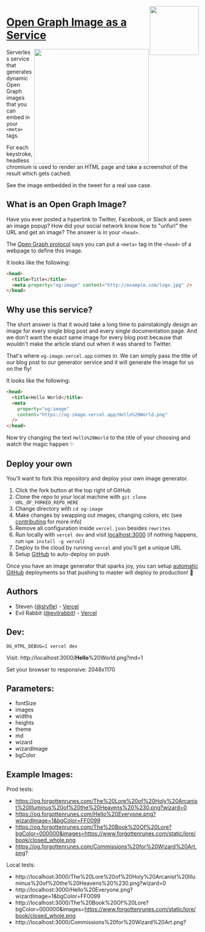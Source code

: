 <a href="https://vercel.com/new/project?template=vercel/og-image"><img width="128" src="https://vercel.com/button" align="right"></a>

# [Open Graph Image as a Service](https://og-image.vercel.app)

<a href="https://twitter.com/vercel">
    <img align="right" src="https://og-image.vercel.app/tweet.png" height="300" />
</a>

Serverless service that generates dynamic Open Graph images that you can embed in your `<meta>` tags.

For each keystroke, headless chromium is used to render an HTML page and take a screenshot of the result which gets cached.

See the image embedded in the tweet for a real use case.

## What is an Open Graph Image?

Have you ever posted a hyperlink to Twitter, Facebook, or Slack and seen an image popup?
How did your social network know how to "unfurl" the URL and get an image?
The answer is in your `<head>`.

The [Open Graph protocol](http://ogp.me) says you can put a `<meta>` tag in the `<head>` of a webpage to define this image.

It looks like the following:

```html
<head>
  <title>Title</title>
  <meta property="og:image" content="http://example.com/logo.jpg" />
</head>
```

## Why use this service?

The short answer is that it would take a long time to painstakingly design an image for every single blog post and every single documentation page. And we don't want the exact same image for every blog post because that wouldn't make the article stand out when it was shared to Twitter.

That's where `og-image.vercel.app` comes in. We can simply pass the title of our blog post to our generator service and it will generate the image for us on the fly!

It looks like the following:

```html
<head>
  <title>Hello World</title>
  <meta
    property="og:image"
    content="https://og-image.vercel.app/Hello%20World.png"
  />
</head>
```

Now try changing the text `Hello%20World` to the title of your choosing and watch the magic happen ✨

## Deploy your own

You'll want to fork this repository and deploy your own image generator.

1. Click the fork button at the top right of GitHub
2. Clone the repo to your local machine with `git clone URL_OF_FORKED_REPO_HERE`
3. Change directory with `cd og-image`
4. Make changes by swapping out images, changing colors, etc (see [contributing](https://github.com/vercel/og-image/blob/main/CONTRIBUTING.md) for more info)
5. Remove all configuration inside `vercel.json` besides `rewrites`
6. Run locally with `vercel dev` and visit [localhost:3000](http://localhost:3000) (if nothing happens, run `npm install -g vercel`)
7. Deploy to the cloud by running `vercel` and you'll get a unique URL
8. Setup [GitHub](https://vercel.com/github) to auto-deploy on push

Once you have an image generator that sparks joy, you can setup [automatic GitHub](https://vercel.com/github) deployments so that pushing to master will deploy to production! 🚀

## Authors

- Steven ([@styfle](https://twitter.com/styfle)) - [Vercel](https://vercel.com)
- Evil Rabbit ([@evilrabbit](https://twitter.com/evilrabbit_)) - [Vercel](https://vercel.com)

## Dev:

```
OG_HTML_DEBUG=1 vercel dev
```

Visit:
http://localhost:3000/**Hello**%20World.png?md=1

Set your browser to responsive: 2048x1170

## Parameters:

- fontSize
- images
- widths
- heights
- theme
- md
- wizard
- wizardImage
- bgColor

## Example Images:

Prod tests:

- https://og.forgottenrunes.com/The%20Lore%20of%20Holy%20Arcanist%20Illuminus%20of%20the%20Heavens%20%230.png?wizard=0
- https://og.forgottenrunes.com/Hello%20Everyone.png?wizardImage=1&bgColor=FF0099
- https://og.forgottenrunes.com/The%20Book%20Of%20Lore?bgColor=000000&images=https://www.forgottenrunes.com/static/lore/book/closed_whole.png
- https://og.forgottenrunes.com/Commissions%20for%20Wizard%20Art.png?

Local tests:

- http://localhost:3000/The%20Lore%20of%20Holy%20Arcanist%20Illuminus%20of%20the%20Heavens%20%230.png?wizard=0
- http://localhost:3000/Hello%20Everyone.png?wizardImage=1&bgColor=FF0099
- http://localhost:3000/The%20Book%20Of%20Lore?bgColor=000000&images=https://www.forgottenrunes.com/static/lore/book/closed_whole.png
- http://localhost:3000/Commissions%20for%20Wizard%20Art.png?
